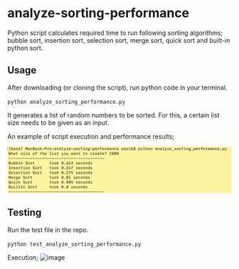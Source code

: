 # analyze-sorting-performance
Python script calculates required time to run following sorting algorithms; bubble sort, insertion sort, selection sort, merge sort, quick sort and built-in python sort.

## Usage
After downloading (or cloning the script), run python code in your terminal. 

`python analyze_sorting_performance.py`

It generates a list of random numbers to be sorted. For this, a certain list size needs to be given as an input.

An example of script execution and performance results;

![image](assets/execution.png)

## Testing

Run the test file in the repo.

`python test_analyze_sorting_performance.py`

Execution;
![image](https://user-images.githubusercontent.com/36437947/136148946-3e13f67a-406f-46f7-a3ac-95df8dad9519.png)
